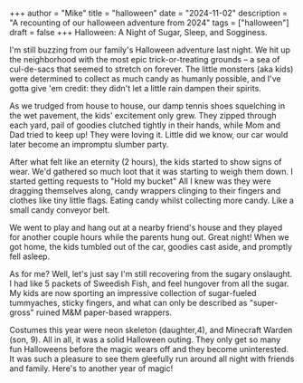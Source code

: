 +++
author = "Mike"
title = "halloween"
date = "2024-11-02"
description = "A recounting of our halloween adventure from 2024"
tags = ["halloween"]
draft = false
+++
Halloween: A Night of Sugar, Sleep, and Sogginess.

I'm still buzzing from our family's Halloween adventure last night. We hit up the neighborhood with the most epic trick-or-treating grounds – a sea of cul-de-sacs that seemed to stretch on forever. The little monsters (aka kids) were determined to collect as much candy as humanly possible, and I've gotta give 'em credit: they didn't let a little rain dampen their spirits.

As we trudged from house to house, our damp tennis shoes squelching in the wet pavement, the kids' excitement only grew. They zipped through each yard, pail of goodies clutched tightly in their hands, while Mom and Dad tried to keep up! They were loving it. Little did we know, our car would later become an impromptu slumber party.

After what felt like an eternity (2 hours), the kids started to show signs of wear. We'd gathered so much loot that it was starting to weigh them down. I started getting requests to "Hold my bucket" All I knew was they were dragging themselves along, candy wrappers clinging to their fingers and clothes like tiny little flags. Eating candy whilst collecting more candy. Like a small candy conveyor belt.

We went to play and hang out at a nearby friend's house and they played for another couple hours while the parents hung out. Great night! When we got home, the kids tumbled out of the car, goodies cast aside, and promptly fell asleep.

As for me? Well, let's just say I'm still recovering from the sugary onslaught. I had like 5 packets of Sweedish Fish, and feel hungover from all the sugar. My kids are now sporting an impressive collection of sugar-fueled tummyaches, sticky fingers, and what can only be described as "super-gross" ruined M&M paper-based wrappers.

Costumes this year were neon skeleton (daughter,4), and Minecraft Warden (son, 9). All in all, it was a solid Halloween outing. They only get so many fun Halloweens before the magic wears off and they become uninterested. It was such a pleasure to see them gleefully run around all night with friends and family. Here's to another year of magic!